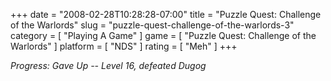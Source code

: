 +++
date = "2008-02-28T10:28:28-07:00"
title = "Puzzle Quest: Challenge of the Warlords"
slug = "puzzle-quest-challenge-of-the-warlords-3"
category = [ "Playing A Game" ]
game = [ "Puzzle Quest: Challenge of the Warlords" ]
platform = [ "NDS" ]
rating = [ "Meh" ]
+++

<i>Progress: Gave Up -- Level 16, defeated Dugog</i>